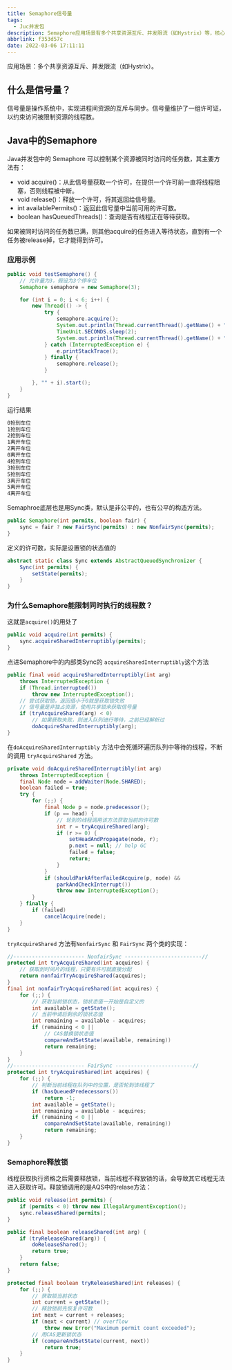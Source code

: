 ```yaml
---
title: Semaphore信号量
tags:
  - Juc并发包
description: Semaphore应用场景有多个共享资源互斥、并发限流（如Hystrix）等，核心接口是AQS，信号量是操作系统中，实现进程间资源的互斥与同步。
abbrlink: f353d57c
date: 2022-03-06 17:11:11
---
```


应用场景：多个共享资源互斥、并发限流（如Hystrix）。

## 什么是信号量？

信号量是操作系统中，实现进程间资源的互斥与同步。信号量维护了一组许可证，以约束访问被限制资源的线程数。

## Java中的Semaphore

Java并发包中的 Semaphore 可以控制某个资源被同时访问的任务数，其主要方法有：

- void acquire()：从此信号量获取一个许可，在提供一个许可前一直将线程阻塞，否则线程被中断。
- void release()：释放一个许可，将其返回给信号量。
- int availablePermits()：返回此信号量中当前可用的许可数。
- boolean hasQueuedThreads()：查询是否有线程正在等待获取。

如果被同时访问的任务数已满，则其他acquire的任务进入等待状态，直到有一个任务被release掉，它才能得到许可。

### 应用示例

```java
public void testSemaphore() {
    // 允许量为3，假设为3个停车位
    Semaphore semaphore = new Semaphore(3);

    for (int i = 0; i < 6; i++) {
        new Thread(() -> {
            try {
                semaphore.acquire();
                System.out.println(Thread.currentThread().getName() + "抢到车位");
                TimeUnit.SECONDS.sleep(2);
                System.out.println(Thread.currentThread().getName() + "离开车位");
            } catch (InterruptedException e) {
                e.printStackTrace();
            } finally {
                semaphore.release();
            }

        }, "" + i).start();
    }
}
```

运行结果

```tex
0抢到车位
1抢到车位
2抢到车位
1离开车位
2离开车位
0离开车位
4抢到车位
3抢到车位
5抢到车位
3离开车位
5离开车位
4离开车位
```

Semaphroe底层也是用Sync类，默认是非公平的，也有公平的构造方法。

```java
public Semaphore(int permits, boolean fair) {
    sync = fair ? new FairSync(permits) : new NonfairSync(permits);
}
```

定义的许可数，实际是设置锁的状态值的

```java
abstract static class Sync extends AbstractQueuedSynchronizer {
    Sync(int permits) {
        setState(permits);
    }
}
```

### 为什么Semaphore能限制同时执行的线程数？

这就是`acquire()`的用处了

```java
public void acquire(int permits) { 
	sync.acquireSharedInterruptibly(permits);
}
```

点进Semaphore中的内部类Sync的 `acquireSharedInterruptibly`这个方法

```java
public final void acquireSharedInterruptibly(int arg)
    throws InterruptedException {
    if (Thread.interrupted())
        throw new InterruptedException();
    // 尝试获取锁，返回值小于0就是获取锁失败
    // 信号量是非独占资源，使用共享锁来获取信号量
    if (tryAcquireShared(arg) < 0)
        // 如果获取失败，则进入队列进行等待，之前已经解析过
        doAcquireSharedInterruptibly(arg);
}
```

在`doAcquireSharedInterruptibly` 方法中会死循环遍历队列中等待的线程，不断的调用 `tryAcquireShared` 方法。

```java
private void doAcquireSharedInterruptibly(int arg)
    throws InterruptedException {
    final Node node = addWaiter(Node.SHARED);
    boolean failed = true;
    try {
        for (;;) {
            final Node p = node.predecessor();
            if (p == head) {
                // 轮到的线程调用该方法获取当前的许可数
                int r = tryAcquireShared(arg);
                if (r >= 0) {
                    setHeadAndPropagate(node, r);
                    p.next = null; // help GC
                    failed = false;
                    return;
                }
            }
            if (shouldParkAfterFailedAcquire(p, node) &&
                parkAndCheckInterrupt())
                throw new InterruptedException();
        }
    } finally {
        if (failed)
            cancelAcquire(node);
    }
}
```

`tryAcquireShared` 方法有`NonfairSync` 和 `FairSync` 两个类的实现：

```java
//----------------------- NonfairSync -------------------------//
protected int tryAcquireShared(int acquires) {
    // 获取到时间片的线程，只要有许可就直接分配
    return nonfairTryAcquireShared(acquires);
}
final int nonfairTryAcquireShared(int acquires) {
    for (;;) {
        // 获取当前锁状态，锁状态值一开始是自定义的
        int available = getState();
        // 当前申请后剩余的锁状态值
        int remaining = available - acquires;
        if (remaining < 0 ||
            // CAS替换锁状态值
            compareAndSetState(available, remaining))
            return remaining;
    }
}
//----------------------- FairSync -------------------------//
protected int tryAcquireShared(int acquires) {
    for (;;) {
        // 判断当前线程在队列中的位置，是否轮到该线程了
        if (hasQueuedPredecessors())
            return -1;
        int available = getState();
        int remaining = available - acquires;
        if (remaining < 0 ||
            compareAndSetState(available, remaining))
            return remaining;
    }
}
```

### Semaphore释放锁

线程获取执行资格之后需要释放锁，当前线程不释放锁的话，会导致其它线程无法进入获取许可。释放锁调用的是AQS中的relase方法：

```java
public void release(int permits) {
    if (permits < 0) throw new IllegalArgumentException();
    sync.releaseShared(permits);
}

public final boolean releaseShared(int arg) {
    if (tryReleaseShared(arg)) {
        doReleaseShared();
        return true;
    }
    return false;
}

protected final boolean tryReleaseShared(int releases) {
    for (;;) {
        // 获取锁当前状态
        int current = getState();
        // 释放锁前先恢复许可数
        int next = current + releases;
        if (next < current) // overflow
            throw new Error("Maximum permit count exceeded");
        // 用CAS更新锁状态
        if (compareAndSetState(current, next))
            return true;
    }
}
```

